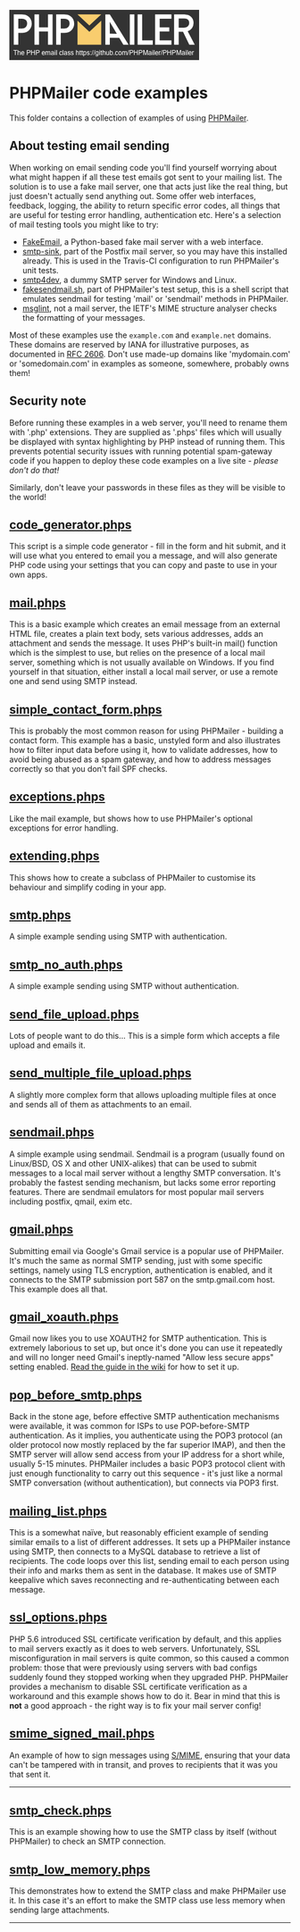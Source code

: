 [![PHPMailer logo](images/phpmailer.png)](https://github.com/PHPMailer/PHPMailer)
# PHPMailer code examples

This folder contains a collection of examples of using [PHPMailer](https://github.com/PHPMailer/PHPMailer).

## About testing email sending

When working on email sending code you'll find yourself worrying about what might happen if all these test emails got sent to your mailing list. The solution is to use a fake mail server, one that acts just like the real thing, but just doesn't actually send anything out. Some offer web interfaces, feedback, logging, the ability to return specific error codes, all things that are useful for testing error handling, authentication etc. Here's a selection of mail testing tools you might like to try:

*   [FakeEmail](https://github.com/tomwardill/FakeEmail), a Python-based fake mail server with a web interface.
*   [smtp-sink](http://www.postfix.org/smtp-sink.1.html), part of the Postfix mail server, so you may have this installed already. This is used in the Travis-CI configuration to run PHPMailer's unit tests.
*   [smtp4dev](https://github.com/rnwood/smtp4dev), a dummy SMTP server for Windows and Linux.
*   [fakesendmail.sh](https://github.com/PHPMailer/PHPMailer/blob/master/test/fakesendmail.sh), part of PHPMailer's test setup, this is a shell script that emulates sendmail for testing 'mail' or 'sendmail' methods in PHPMailer.
*   [msglint](http://tools.ietf.org/tools/msglint/), not a mail server, the IETF's MIME structure analyser checks the formatting of your messages.

Most of these examples use the `example.com` and `example.net` domains. These domains are reserved by IANA for illustrative purposes, as documented in [RFC 2606](http://tools.ietf.org/html/rfc2606). Don't use made-up domains like 'mydomain.com' or 'somedomain.com' in examples as someone, somewhere, probably owns them!

## Security note
Before running these examples in a web server, you'll need to rename them with '.php' extensions. They are supplied as '.phps' files which will usually be displayed with syntax highlighting by PHP instead of running them. This prevents potential security issues with running potential spam-gateway code if you happen to deploy these code examples on a live site - _please don't do that!_

Similarly, don't leave your passwords in these files as they will be visible to the world!

## [code_generator.phps](code_generator.phps)

This script is a simple code generator - fill in the form and hit submit, and it will use what you entered to email you a message, and will also generate PHP code using your settings that you can copy and paste to use in your own apps.

## [mail.phps](mail.phps)

This is a basic example which creates an email message from an external HTML file, creates a plain text body, sets various addresses, adds an attachment and sends the message. It uses PHP's built-in mail() function which is the simplest to use, but relies on the presence of a local mail server, something which is not usually available on Windows. If you find yourself in that situation, either install a local mail server, or use a remote one and send using SMTP instead.

## [simple_contact_form.phps](simple_contact_form.phps)

This is probably the most common reason for using PHPMailer - building a contact form. This example has a basic, unstyled form and also illustrates how to filter input data before using it, how to validate addresses, how to avoid being abused as a spam gateway, and how to address messages correctly so that you don't fail SPF checks.

## [exceptions.phps](exceptions.phps)

Like the mail example, but shows how to use PHPMailer's optional exceptions for error handling.

## [extending.phps](extending.phps)

This shows how to create a subclass of PHPMailer to customise its behaviour and simplify coding in your app.

## [smtp.phps](smtp.phps)

A simple example sending using SMTP with authentication.

## [smtp_no_auth.phps](smtp_no_auth.phps)

A simple example sending using SMTP without authentication.

## [send_file_upload.phps](send_file_upload.phps)

Lots of people want to do this... This is a simple form which accepts a file upload and emails it.

## [send_multiple_file_upload.phps](send_multiple_file_upload.phps)

A slightly more complex form that allows uploading multiple files at once and sends all of them as attachments to an email.

## [sendmail.phps](sendmail.phps)

A simple example using sendmail. Sendmail is a program (usually found on Linux/BSD, OS X and other UNIX-alikes) that can be used to submit messages to a local mail server without a lengthy SMTP conversation. It's probably the fastest sending mechanism, but lacks some error reporting features. There are sendmail emulators for most popular mail servers including postfix, qmail, exim etc.

## [gmail.phps](gmail.phps)

Submitting email via Google's Gmail service is a popular use of PHPMailer. It's much the same as normal SMTP sending, just with some specific settings, namely using TLS encryption, authentication is enabled, and it connects to the SMTP submission port 587 on the smtp.gmail.com host. This example does all that.

## [gmail_xoauth.phps](gmail_xoauth.phps)

Gmail now likes you to use XOAUTH2 for SMTP authentication. This is extremely laborious to set up, but once it's done you can use it repeatedly and will no longer need Gmail's ineptly-named "Allow less secure apps" setting enabled. [Read the guide in the wiki](https://github.com/PHPMailer/PHPMailer/wiki/Using-Gmail-with-XOAUTH2) for how to set it up.

## [pop_before_smtp.phps](pop_before_smtp.phps)

Back in the stone age, before effective SMTP authentication mechanisms were available, it was common for ISPs to use POP-before-SMTP authentication. As it implies, you authenticate using the POP3 protocol (an older protocol now mostly replaced by the far superior IMAP), and then the SMTP server will allow send access from your IP address for a short while, usually 5-15 minutes. PHPMailer includes a basic POP3 protocol client with just enough functionality to carry out this sequence - it's just like a normal SMTP conversation (without authentication), but connects via POP3 first.

## [mailing_list.phps](mailing_list.phps)

This is a somewhat naïve, but reasonably efficient example of sending similar emails to a list of different addresses. It sets up a PHPMailer instance using SMTP, then connects to a MySQL database to retrieve a list of recipients. The code loops over this list, sending email to each person using their info and marks them as sent in the database. It makes use of SMTP keepalive which saves reconnecting and re-authenticating between each message.

## [ssl_options.phps](ssl_options.phps)

PHP 5.6 introduced SSL certificate verification by default, and this applies to mail servers exactly as it does to web servers. Unfortunately, SSL misconfiguration in mail servers is quite common, so this caused a common problem: those that were previously using servers with bad configs suddenly found they stopped working when they upgraded PHP. PHPMailer provides a mechanism to disable SSL certificate verification as a workaround and this example shows how to do it. Bear in mind that this is **not** a good approach - the right way is to fix your mail server config!

## [smime_signed_mail.phps](smime_signed_mail.phps)

An example of how to sign messages using [S/MIME](https://en.wikipedia.org/wiki/S/MIME), ensuring that your data can't be tampered with in transit, and proves to recipients that it was you that sent it.

* * *

## [smtp_check.phps](smtp_check.phps)

This is an example showing how to use the SMTP class by itself (without PHPMailer) to check an SMTP connection.

## [smtp_low_memory.phps](smtp_low_memory.phps)

This demonstrates how to extend the SMTP class and make PHPMailer use it. In this case it's an effort to make the SMTP class use less memory when sending large attachments.

* * *
